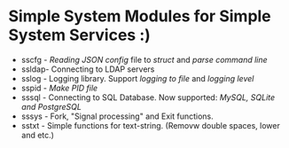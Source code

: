 # Simple System Modules for Simple System Services :)

* sscfg - *Reading JSON config* file to _struct_ and *parse command line*
* ssldap- Connecting to LDAP servers
* sslog - Logging library. Support *logging to file* and *logging level*
* sspid - *Make PID file*
* sssql - Connecting to SQL Database. Now supported: _MySQL, SQLite and PostgreSQL_
* sssys - Fork, "Signal processing" and Exit functions.
* sstxt - Simple functions for text-string. (Removw double spaces, lower and etc.)

